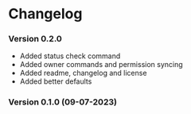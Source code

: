 # Changelog

### Version 0.2.0

* Added status check command
* Added owner commands and permission syncing
* Added readme, changelog and license
* Added better defaults

### Version 0.1.0 (09-07-2023)